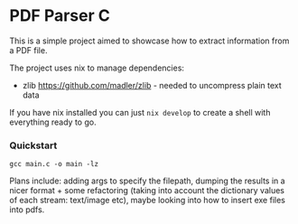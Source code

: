 # PDF Parser C

This is a simple project aimed to showcase how to extract information from a
PDF file.

The project uses nix to manage dependencies:
- zlib <https://github.com/madler/zlib> - needed to uncompress plain text data

If you have nix installed you can just `nix develop` to create a shell with
everything ready to go.

### Quickstart

```console
gcc main.c -o main -lz
```

Plans include: adding args to specify the filepath, dumping the results in a
nicer format + some refactoring (taking into account the dictionary values of
each stream: text/image etc), maybe looking into how to insert exe files into
pdfs.
